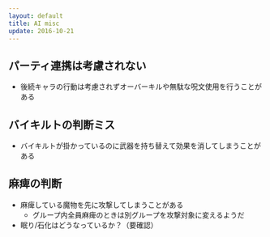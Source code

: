 ```yaml
---
layout: default
title: AI misc
update: 2016-10-21
---
```


## パーティ連携は考慮されない

* 後続キャラの行動は考慮されずオーバーキルや無駄な呪文使用を行うことがある

## バイキルトの判断ミス

* バイキルトが掛かっているのに武器を持ち替えて効果を消してしまうことがある

## 麻痺の判断

* 麻痺している魔物を先に攻撃してしまうことがある
	* グループ内全員麻痺のときは別グループを攻撃対象に変えるようだ
* 眠り/石化はどうなっているか？（要確認）
